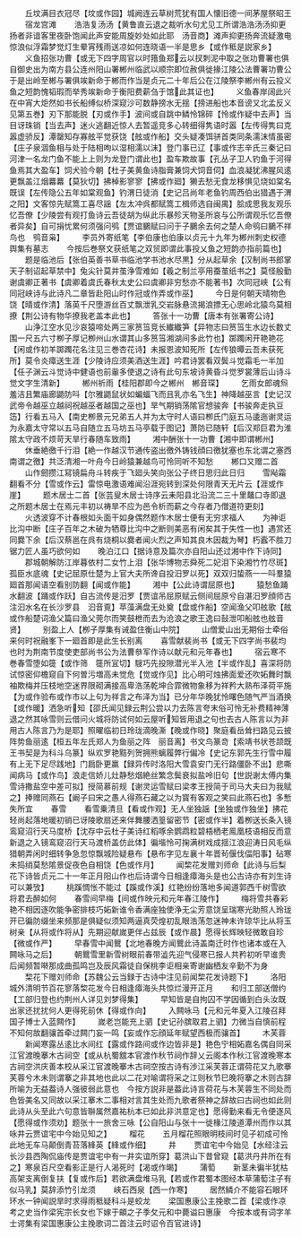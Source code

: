 <!-- { "loadSidebar": true } -->
　　丘坟满目衣冠尽【坟或作园】城阙连云草树荒犹有国人懐旧德一间茅屋祭昭王
　　宿龙宫滩
　　浩浩复汤汤【黄鲁直云退之裁听水句尤见工所谓浩浩汤汤抑更扬者非谙客里夜卧饱闻此声安能周旋妙处如此耶　汤音商】滩声抑更扬奔流疑激电惊浪似浮霜梦觉灯生晕宵残雨送凉如何连晓语一半是思乡【或作秪是説家乡】
　　义鱼招张功曹【或无下四字周官以时簎鱼郑云以扠刺泥中取之张功曹署也俱自御史出为南方县公连州阳山署郴州临武以顺宗即位赦俱徙掾江陵公法曹署功曹公于是出岭至郴与署俱竢新命于郴而作当是贞元二十年后公在江陵祭李郴州有云投义鱼之短韵愧韬瑕而举秀竢新命于衡阳费薪刍于馆此其证也】
　　义鱼春岸阔此兴在中宵大炬然如书长船缚似桥深窥沙可数静搒水无揺【搒进船也本音谤又北孟反义见第五巻】刃下那能脱【刃或作手】波间或自跳中鳞怜锦碎【怜或作疑中去声】当目讶珠销【当去声】迷火逃翻近惊人去暂遥竞多心转细得隽语时嚣【左传得隽曰克嚣虚骄反】潭罄知存寡舷平觉获饶【舷或作船】交头疑凑饵骈首类同条濡沫情虽密【庄子泉涸鱼相与处于陆相呴以湿相濡以沫】登门事已辽【事或作志辛氏三秦记曰河津一名龙门鱼不能上上则为龙登门谓此也】盈车欺故事【孔丛子卫人钓鱼于河得鱼焉其大盈车】饲犬验今朝【杜子美黄鱼诗脂膏兼饲犬饲音伺】血浪凝犹沸腥风逺更飘盖江烟羃羃【莫狄切】拂棹影寥寥【拂或作廻】獭去愁无食龙移惧见烧如棠名既误【左传隐公五年如棠观鱼】钓渭日徒消【史记吕尚年老鱼钓周西伯出猎遇于渭之阳】文客惊先赋篙工喜尽謡【左太冲呉都赋篙工楫师选自闽禺】脍成思我友观乐忆吾僚【少陵尝有观打鱼诗云吾徒胡为纵此乐暴殄天物圣所哀与公所谓观乐忆吾僚者异矣】自可捐忧累何须强问鸮【贾谊鵩赋曰问于子鵩余去何之楚人命鸮曰鵩不祥鸟也　鸮音枭】
　　李员外寄纸笔【李伯康也伯康以贞元十九年为郴州刺史权德舆集有墓志
　　今按后巻祭文获纸笔之双贸即谓此事投乂鱼之短韵亦指前篇也】
　　题是临池后【张伯英善书草书临池学书池水尽黒】分从起草余【汉制尚书郎掌天子制诏起草禁中】兔尖针莫并茧浄雪难如【羲之制兰亭用蚕茧纸书之】莫怪殷勤谢虞卿正著书【虞卿着虞氏春秋太史公曰虞卿非穷愁亦不能著书】次同冠峡【公有同冠峡诗与此诗凡二章皆赴阳山时作冠或作弄或作巫】
　　今日是何朝天晴物色饶【晴或作清】落英千尺堕游丝百丈飘泄乳交岩脉悬流揭浪摽无心思岭北猿鸟莫相撩【荆公诗有物华撩我老盖本此也】
　　答张十一功曹【唐本有张署寄公诗】
　　山浄江空水见沙哀猿啼处两三家筼筜竞长纎纎笋【异物志曰筼筜生水边长数丈围一尺五六寸栁子厚记栁州山水谓其山多筼筜湘湖间多此竹也】踯躅闲开艳艳花【闲或作初羊踯躅花名注见三巻杏花诗】未报恩波知死所【左传狼曋云吾未获死所】莫令炎瘴送生涯【少陵诗应须美酒送生涯】吟君诗罢看双鬓斗觉霜毛一半加【任子渊云斗觉诗中健语也前軰多使退之诗有此句东坡诗黄昏斗觉罗裳薄后山诗斗觉文字生清新】
　　郴州祈雨【桂阳郡即今之郴州　郴音琛】
　　乞雨女郎魂炰羞洁且繁庙廊鼯防呌【尔雅鼯鼠状如蝙蝠飞而且乳亦名飞生】神降越巫言【史记汉武帝令越巫立越祠祝越巫者越国之巫也】旱气期销荡隂官想骏奔【书骏奔走执豆笾】行看五马入【南史栁景元兄弟五人并为太守时人语曰栁氏门庭五马逶迤谢灵运为永嘉太守常以五马自随立五马坊五马亭载于图记】萧防已随轩【后汉郑巨君为淮隂太守政不烦苛天旱行春随车致雨】
　　湘中酬张十一功曹【湘中即谓郴州】
　　休垂絶徼千行泪【絶一作越汉节通传盗出徼外铸钱顔曰徼犹塞也东北谓之塞西南谓之徼】共泛清湘一叶舟今日岭猿兼越鸟可怜同听不知愁
　　郴口又赠二首
　　山作劒攒江冩镜扁舟斗转疾于飞廻头笑向张公子终日思归此日归
　　雪飐霜翻看不分【雪或作云】雷惊电激语难闻沿涯宛转到深处何限青天无片云【涯或作崖】
　　题木居士二首【张芸叟木居士诗序云耒阳县北沿流二三十里鼇口寺即退之所题木居士在焉元丰初以祷旱不应为邑令析而薪之今存者乃僧道符更刻】
　　火透波穿不计春根如头面干如身偶然题作木居士便有无穷求福人
　　为神讵比沟中断【庄子百年之木破为牺尊比沟中之断则美恶有闲矣其于失性一也】遇赏还同爨下余【后汉蔡邕在呉有烧桐以爨者闻火烈之声知其良木因裁为琴】朽蠧不胜刀锯力匠人虽巧欲何如
　　晚泊江口【据诗意及篇次亦自阳山还过湘中作下诗同】
　　郡城朝解防江岸暮依村二女竹上泪【张华博物志舜死二妃泪下染湘竹竹尽斑】孤臣水底魂【史记屈原仕楚为上官大夫所谗自投汨罗以死】双双归蛰燕一一呌羣猿廻首那闻语空看别防翻【闻或作能】
　　湘中【公此诗谓屈原也】
　　猿愁鱼踊水翻波【踊或作跃】自古流传是汨罗【贾谊吊屈原赋云侧间屈原兮自湛汨罗顔师古注汩水名在长沙罗县　汩音覔】苹藻满盘无处奠【盘或作船】空闻渔父叩舷歌【舷或作船楚词渔父篇曰渔父莞尔而笑鼓枻而去为沧浪之歌王逸曰鼔泄叩船舷也舷音贤】
　　别盈上人【栁子厚集有诫盈住衡山中院】
　　山僧爱山出无期俗士牵俗来何时祝融峯下一廻首即是此生长别离
　　喜雪献裴尚书【或无下四字尚书裴均也时为荆南节度使吏部尚书公为法曹叅军作诗以献元和元年春也】
　　宿云寒不巻春雪堕如簁【或作筛　簁所冝切】騪巧先投隙潜光半入池【半或作乱】喜深将防试惊密仰檐窥自下何曽污増高未觉危【觉或作见】比心明可烛拂面爱还吹妬舞时飘袖欺梅并压枝地空迷界限砌满接高卑浩荡乾坤合霏微物象移为祥矜大熟布泽荷平施【为或作验布或作市以上句为祥言之布泽为当】已分年华晚犹怜曙色随气严当酒换【或作暖】洒急听知【邵氏闻见録云荆公尝以力去陈言夸末俗可怜无补费精神薄退之然其咏雪则云借问火城将防试何如云屋听知皆用退之句也去古人陈言以为非用古人陈言乃为是耶】照曜临初日玲珑滴晚澌【晚或作晓】聚庭看岳耸扫路见云披阵势鱼丽逺【桓五年左氏郑人为鱼丽之阵　丽音离】书文鸟篆竒【索靖书状苍颉既王书契是为科斗乌篆】纵欢罗艳黠列贺拥熊螭履弊行偏冷【史记东郭先生行雪中履有上无下足尽践地】门扃卧更羸【録异传时洛阳大雪袁安门无行路僵卧不出】悲嘶闻病马【或作鸟】浪走信娇儿灶静愁烟絶丝繁念鬓衰拟盐呤旧句【世説谢太傅内集雪诗撒盐空中差可拟】授简慕前规【谢灵运雪赋曰梁孝王授简于司马大夫曰为我赋之】捧赠同燕石【阚子曰宋之愚人得燕石藏之以为寳有客观之笑曰此燕石也】多慙失所宜
　　春雪
　　看雪乗清旦【看或作观】无人坐独謡【坐独或作独坐】拂花轻尚起落地暖初销已讶陵歌扇还来伴舞腰洒篁留密节【密或作半】着栁送长条入镜鸾窥沼行天马度桥【沈存中云杜子美诗红稻啄余鹦鹉粒碧梧栖老鳯凰枝语相反而意新退之入镜鸾窥沼行天马渡桥盖仿此体】徧堦怜可掬满树戏成揺江浪迎涛日风毛纵猎朝弄闲时细转争急忽惊飘城险疑悬布【悬布字见左襄十年晋茍偃伐偪阳事】砧寒未捣绡莫愁隂景促夜色自相饶【色或作月】
　　闻棃花发赠刘师命【此诗与后梨花下诗皆贞元二十一年正月阳山作也后诗谓今日相逢瘴海头是也公古诗亦有刘生诗可以兼攷】
　　桃蹊惆怅不能过【蹊或作溪】红艳纷纷落地多闻道郭西千树雪欲将君去醉如何
　　春雪间早梅【间或作映元和元年春江陵作】
　　梅将雪共春彩艳不相因逐吹能争密排枝巧妬新谁令香满座独使浄无尘芳意饶呈瑞寒光助照人玲珑开已徧防缀坐来频那是俱疑似须知两逼真荧煌初乱眼浩荡忽迷神未许琼华比从将玉树亲【从将或作将从】先期迎献嵗更伴占兹辰【或作晨】愿得长辉映轻微敢自珍【微或作严】
　　早春雪中闻鸎【北地春晚方闻鸎此诗盖南迁时作也诸本或在入闗咏马之后】
　　朝鸎雪里新雪树眼前春带澁先迎气侵寒已报人共矜初听早谁贵后闻频暂啭那成曲孤鸣岂及辰风霜徒自保桃李讵相亲寄谢幽栖友辛勤不为身
　　棃花下赠刘师命【苏魏公云当録于古诗中注见前闻棃花发诗题下】
　　洛阳城外清明节百花寥落棃花发今日相逢瘴海头共惊烂漫开正月
　　和归工部送僧约【工部归登也约荆州人详见刘梦得集】
　　早知皆是自拘囚不学因循到白头汝既出家还扰扰何人更得死前休【得或作向】
　　入闗咏马【元和元年夏入江陵召拜国子博士入蓝闗作】
　　嵗老岂能充上驷【史记孙膑取君上驷】力微当自慎前程不知何故翻骧首牵过闗门妄一鸣【妄或作忘顔延年赋望西极而骧首】
　　木芙蓉
　　新闻寒露丛逺比水间红【露或作路间或作边皆非是】艳色宁相妬嘉名偶自同采江官渡晚搴木古祠空【或从杭蜀舘本官渡作秋节祠作辞乂云阁本作秋江官渡晚寒本古祠空洪庆善本校从采江官渡晚搴木古祠空按古诗有渉江采芙蓉正谓荷花又九歌搴芙蓉兮木未则谓搴之非其地也此以二花对喻谓将采之江则秋节巳晚将搴之木则古辞所喻为无益葢诗人强彼弱此意也　今按方説非是葢此诗言荷花与木芙蓉生不同处而色皆美名又同故以采江搴木二事相对言其生处而九歌者祭神之辞故曰古祠也如此则此诗从头至此六句意皆聨属然嘉祐杭本已如此非洪意定也】愿得勤来看无令便逐风【愿得或作须劝】题张十一旅舍三咏【公自阳山与张十一徙椽江陵道潭州而作以其咏井云贾谊宅中今始见知之】
　　榴花
　　五月榴花照眼明枝间时见子初成可怜此地无车马颠倒青苔落綘英【綘或作细】
　　井
　　贾谊宅中今始见【水经注云长沙县西陶侃庙传是贾谊宅中有一井实谊所穿】葛洪山下昔曾窥【葛洪丹井所在有之】寒泉百尺空看影正是行人渴死时【渴或作暍】
　　蒲萄
　　新茎未徧半犹枯高架支离倒复扶【复或作后】若欲满盘堆马乳【若或作君蜀本图经本草蒲萄注子有似马乳】莫辞添竹引龙须
　　峡石西泉【西一作寒】
　　居然鳞介不能容石眼环环水一钟闻説旱时求得雨秪疑科斗是蛟龙
　　梁国惠康公主挽歌二首【梁或作凉考之史当作梁宪宗长女也下嫁于頔之子季攵元和中薨谥曰惠康　今按本或有词字羊士谔集有梁国惠康公主挽歌词二首注云时诏令百官进诗】
